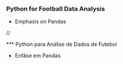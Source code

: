 ### Python for Football Data Analysis

* Emphasis on Pandas

// 

*** Python para Análise de Dados de Futebol

* Enfâse em Pandas
